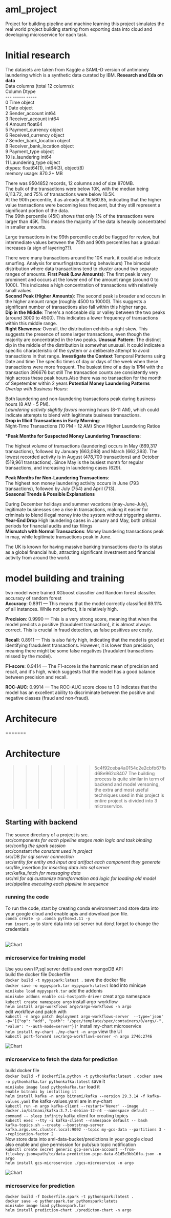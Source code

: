 # aml_project
Project for building pipeline and machine learning
this project simulates the real world project building starting from exporting data into cloud and developing microservice for each task.


# **Initial research**
The datasets are taken from Kaggle a SAML-D version of antimoney laundering which is a synthetic data curated by IBM.
**Research and Eda on data**  </br>
Data columns (total 12 columns):  </br>
    Column                  Dtype    </br>
---  ------                  -----    </br>
 0   Time                    object  </br>
 1   Date                    object   </br>
 2   Sender_account          int64    </br>
 3   Receiver_account        int64    </br>
 4   Amount                  float64  </br>
 5   Payment_currency        object   </br>
 6   Received_currency       object   </br>
 7   Sender_bank_location    object   </br>
 8   Receiver_bank_location  object   </br>
 9   Payment_type            object   </br>
 10  Is_laundering           int64    </br>
 11  Laundering_type         object   </br>
dtypes: float64(1), int64(3), object(8)  </br>
memory usage: 870.2+ MB  </br>

There was  9504852 records, 12 columns and of size 870MB.  </br>
The bulk of the transactions were below 10K, with the median being 6,113.72, and 75% of transactions were below 10.5K.</br>
At the 90th percentile, it as  already at 16,560.85, indicating that the higher value transactions were becoming less frequent, but they still represent a significant portion of the data.</br>
The 99th percentile (45K) shows that only 1% of the transactions were larger than 45K. This means the majority of the data is heavily concentrated in smaller amounts.</br>

Large transactions in the 99th percentile could be flagged for review, but intermediate values between the 75th and 90th percentiles has a gradual increases (a sign of layering??).

There were many transactions around the 10K mark, it could also indicate smurfing.
Analysis for smurfing(structuring behaviours)
The bimodal distribution where data transactions tend to cluster around two separate ranges of amounts.
**First Peak (Low Amounts)**: The first peak is very prominent and occurs at the lower end of the amount range (around 0 to 1000). This indicates a high concentration of transactions with relatively small values.</br>
**Second Peak (Higher Amounts)**: The second peak is broader and occurs in the higher amount range (roughly 4500 to 10000). This suggests a significant number of transactions also fall within this higher range. </br>
**Dip in the Middle**: There's a noticeable dip or valley between the two peaks (around 3000 to 4500). This indicates a lower frequency of transactions within this middle range.</br>
**Right Skewness**: Overall, the distribution exhibits a right skew. This suggests the presence of some larger transactions, even though the majority are concentrated in the two peaks.
**Unusual Pattern**: The distinct dip in the middle of the distribution is somewhat unusual. It could indicate a specific characteristic of the system or a deliberate attempt to avoid transactions in that range.
**Investigate the Context**
Temporal Patterns using Date and time
The specific times of day or days of the week when these transactions were more frequent.
The busiest time of a  day is 1PM with the transaction 396676 but still The transaction counts are consistently very high across these peak hours.Also there was no transaction  for the month of Sepetember within  2 years
**Potential Money Laundering Patterns** </br>
*Overlap with Business Hours*:</br>

Both laundering and non-laundering transactions peak during business hours (8 AM - 5 PM). </br>
*Laundering activity slightly favors* morning hours (8-11 AM), which could indicate attempts to blend with legitimate business transactions.</br>
**Drop in Illicit Transactions in Early Morning**:</br>
Night-Time Transactions (10 PM - 12 AM) Show Higher Laundering Ratios

***Peak Months for Suspected Money Laundering Transactions**:</br>

The highest volume of transactions (laundering) occurs in May (669,317 transactions), followed by January (663,098) and March (662,393).
The lowest recorded activity is in August (478,700 transactions) and October (519,961 transactions).
Since  May is the busiest month for regular transactions, and increasing in laundering cases (629).
</br>

**Peak Months for Non-Laundering Transactions**: </br>
The highest  non money laundering activity occurs in June (793 transactions), followed by July (754) and April (713).
</br>
**Seasonal Trends & Possible Explanations** </br>

During December holidays and summer vacations (may-June-July), legitimate businesses see a rise in transactions, making it easier for criminals to blend illegal money into the system without triggering alarms. </br>
**Year-End Drop** High laundering cases in January and May, both critical periods for financial audits and tax filings</br>
**Mismatch with Normal Transactions**: Money laundering transactions peak in may, while legitimate transactions peak in June.

The UK is known for having massive banking transactions due to its status as a global financial hub, attracting significant investment and financial activity from around the world.


# **model building and training**
two model were trained XGboost classifier and Random forest classifer.
accuracy of random forest</br>
**Accuracy**: 0.8911 — This means that the model correctly classified 89.11% of all instances. While not perfect, it is relatively high.</br>

**Precision**: 0.9990 — This is a very strong score, meaning that when the model predicts a positive (fraudulent transaction), it is almost always correct. This is crucial in fraud detection, as false positives are costly. </br>

**Recall**: 0.8911 — This is also fairly high, indicating that the model is good at identifying fraudulent transactions. However, it is lower than precision, meaning there might be some false negatives (fraudulent transactions missed by the model).</br>

**F1-score**: 0.9414 — The F1-score is the harmonic mean of precision and recall, and it's high, which suggests that the model has a good balance between precision and recall. </br>

**ROC-AUC**: 0.9914 — The ROC-AUC score close to 1.0 indicates that the model has an excellent ability to discriminate between the positive and negative classes (fraud and non-fraud). </br>


# Architecure 
=======
# Architecture
>>>>>>> 5c4f92ceba4a0154c2e2cbfb67fbd68e962c8407
The building process is quite similar in term of backend and model versoning, the extra and most useful techniques used in this project is entire project is divided into 3 microservice.</br>

## Starting with backend
The source directory of a project is src.</br>
src/components  *for each pipeline stages main logic and task binding* </br>
src/config *the spark session* </br>
src/constant *the constant used in project*</br>
src/DB *for sql server connection*</br>
src/entity *for entity and input and artifact each component they generate* </br>
src/file_insertion *for inserting data into sql server*</br>
src/kafka_fetch *for messaging data*</br>
src/ml *for sql customize transformation and  logic for loading old model*</br>
src/pipeline *executing each pipeline in sequence* </br>
### running the code</br>
To run the code, start by creating conda environment and store data into your google cloud and enable apis and download json file.</br>
`conda create -p .conda python=3.11 -y` </br>
`run insert.py` to store data into sql server but don;t forget to change the credentials  </br>
</br>

![Chart](https://github.com/k17hawk/aml_project/blob/main/images/my-chart.jpeg)
### microservice for training model </br>
Use you own IP,sql server detils  and own mongoDB API </br>
 build the docker file Dockerfile </br>
`docker build -t mypyspark:latest .`
 save the docker file </br>
`docker save -o mypyspark.tar mypyspark:latest`
load into minique </br>
`minikube load mypyspark.tar` 
 add the addonis </br>
`minikube addons enable csi-hostpath-driver`
 creat argo namespace   </br>
`kubectl create namespace argo`
install argo-workflow </br>
`helm install argo-workflows argo/argo-workflows -n argo`  
edit workflow and patch with  </br>
`kubectl -n argo patch deployment argo-workflows-server  --type='json' -p='[{"op": "add", "path": "/spec/template/spec/containers/0/args/-", "value": "--auth-mode=server"}]'`
install my-chart microservice </br>
`helm install my-chart ./my-chart -n argo` 
view the UI  </br>
`kubectl port-forward svc/argo-workflows-server -n argo 2746:2746` 

![Chart](https://github.com/k17hawk/aml_project/blob/main/images/gcs-microservice.jpeg)
### microservice to fetch the data for prediction </br>
 build docker file </br>
`docker build -f Dockerfile.python -t pythonkafka:latest .`
`docker save -o pythonkafka.tar pythonkafka:latest` save it </br>
`minikube image load pythonkafka.tar` load it </br>
`enable bitnami by installing it` </br>
`helm install kafka -n argo bitnami/kafka --version 29.3.14 -f kafka-values.yaml` the kafka-values.yaml are in my-chart  </br>
`kubectl run -n argo kafka-client --restart='Never' --image docker.io/bitnami/kafka:3.7.1-debian-12-r4 --namespace default --command -- sleep infinity` kafka client for creating topics </br>
`kubectl exec --tty -i kafka-client --namespace default -- bash` </br>
`kafka-topics.sh --create --bootstrap-server kafka.argo.svc.cluster.local:9092 --topic my-gcs-data --partitions 3 --replication-factor 2` </br>
Now store data into aml-data-bucket/predictions in your google cloud</br>
also enable and give permission for pub/sub topic notification </br>
`kubectl create secret generic gcp-service-account --from-file=key.json=path/to/data-prediction-pipe-data-61d5e9bb16fa.json -n argo` </br>
`helm install gcs-microservice ./gcs-microservice -n argo` </br>

![Chart](https://github.com/k17hawk/aml_project/blob/main/images/prediction-chart.jpeg)
### microservice for prediction  </br>
`docker build -f Dockerfile.spark -t pythonspark:latest .` </br>
`docker save -o pythonspark.tar pythonspark:latets` </br>
`minikube image load pythonspark.tar` </br>
`helm install prediction-chart ./predicton-chart -n argo` </br>
